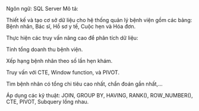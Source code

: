 Ngôn ngữ: SQL Server
Mô tả:

Thiết kế và tạo cơ sở dữ liệu cho hệ thống quản lý bệnh viện gồm các bảng: Bệnh nhân, Bác sĩ, Hồ sơ y tế, Cuộc hẹn và Hóa đơn.

Thực hiện các truy vấn nâng cao để phân tích dữ liệu:

Tính tổng doanh thu bệnh viện.

Xếp hạng bệnh nhân theo số lần hẹn khám.

Truy vấn với CTE, Window function, và PIVOT.

Tìm bệnh nhân có tổng chi tiêu cao nhất, chẩn đoán gần nhất,...

Áp dụng các kỹ thuật: JOIN, GROUP BY, HAVING, RANK(), ROW_NUMBER(), CTE, PIVOT, Subquery lồng nhau.
